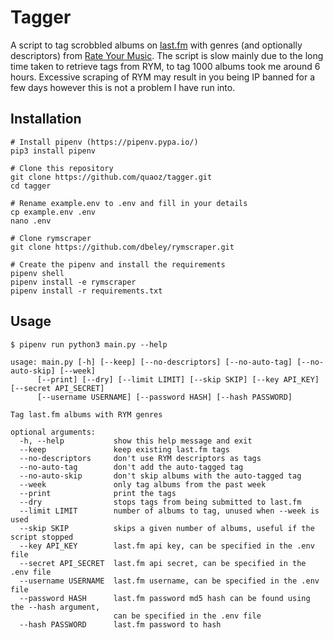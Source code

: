 # Tagger

A script to tag scrobbled albums on [last.fm](https://last.fm) with genres (and optionally descriptors) from [Rate Your Music](https://rateyourmusic.com). The script is slow mainly due to the long time taken to retrieve tags from RYM, to tag 1000 albums took me around 6 hours. Excessive scraping of RYM may result in you being IP banned for a few days however this is not a problem I have run into.

## Installation

```shell
# Install pipenv (https://pipenv.pypa.io/)
pip3 install pipenv

# Clone this repository
git clone https://github.com/quaoz/tagger.git
cd tagger

# Rename example.env to .env and fill in your details
cp example.env .env
nano .env

# Clone rymscraper
git clone https://github.com/dbeley/rymscraper.git

# Create the pipenv and install the requirements
pipenv shell
pipenv install -e rymscraper
pipenv install -r requirements.txt
```

## Usage

```
$ pipenv run python3 main.py --help

usage: main.py [-h] [--keep] [--no-descriptors] [--no-auto-tag] [--no-auto-skip] [--week] 
      [--print] [--dry] [--limit LIMIT] [--skip SKIP] [--key API_KEY] [--secret API_SECRET]
      [--username USERNAME] [--password HASH] [--hash PASSWORD]

Tag last.fm albums with RYM genres

optional arguments:
  -h, --help           show this help message and exit
  --keep               keep existing last.fm tags
  --no-descriptors     don't use RYM descriptors as tags
  --no-auto-tag        don't add the auto-tagged tag
  --no-auto-skip       don't skip albums with the auto-tagged tag
  --week               only tag albums from the past week
  --print              print the tags
  --dry                stops tags from being submitted to last.fm
  --limit LIMIT        number of albums to tag, unused when --week is used
  --skip SKIP          skips a given number of albums, useful if the script stopped
  --key API_KEY        last.fm api key, can be specified in the .env file
  --secret API_SECRET  last.fm api secret, can be specified in the .env file
  --username USERNAME  last.fm username, can be specified in the .env file
  --password HASH      last.fm password md5 hash can be found using the --hash argument, 
                       can be specified in the .env file
  --hash PASSWORD      last.fm password to hash
```
